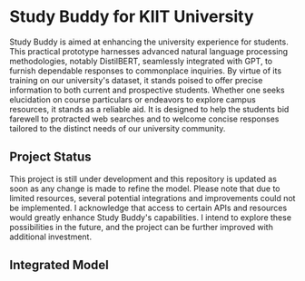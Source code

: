# Study Buddy for KIIT University

Study Buddy is aimed at enhancing the university experience for students. This practical prototype harnesses advanced natural language processing methodologies, notably DistilBERT, seamlessly integrated with GPT, to furnish dependable responses to commonplace inquiries. By virtue of its training on our university's dataset, it stands poised to offer precise information to both current and prospective students. Whether one seeks elucidation on course particulars or endeavors to explore campus resources, it stands as a reliable aid. It is designed to help the students bid farewell to protracted web searches and to welcome concise responses tailored to the distinct needs of our university community.

## Project Status

This project is still under development and this repository is updated as soon as any change is made to refine the model. Please note that due to limited resources, several potential integrations and improvements could not be implemented. I acknowledge that access to certain APIs and resources would greatly enhance Study Buddy's capabilities. I intend to explore these possibilities in the future, and the project can be further improved with additional investment. 

## Integrated Model







